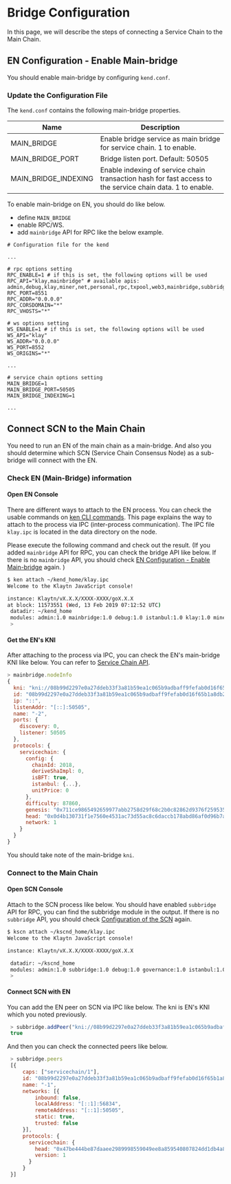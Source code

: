 # Bridge Configuration

In this page, we will describe the steps of connecting a Service Chain to the Main Chain.

## EN Configuration - Enable Main-bridge <a href="#en-configuration-enable-main-bridge" id="en-configuration-enable-main-bridge"></a>

You should enable main-bridge by configuring `kend.conf`.

### Update the Configuration File <a href="#update-the-configuration-file" id="update-the-configuration-file"></a>

The `kend.conf` contains the following main-bridge properties.

| Name                   | Description                                                                                               |
| ---------------------- | --------------------------------------------------------------------------------------------------------- |
| MAIN\_BRIDGE           | Enable bridge service as main bridge for service chain. 1 to enable.                                      |
| MAIN\_BRIDGE\_PORT     | Bridge listen port. Default: 50505                                                                        |
| MAIN\_BRIDGE\_INDEXING | Enable indexing of service chain transaction hash for fast access to the service chain data. 1 to enable. |

To enable main-bridge on EN, you should do like below.

* define `MAIN_BRIDGE`
* enable RPC/WS.
* add `mainbridge` API for RPC like the below example.

```
# Configuration file for the kend

...

# rpc options setting
RPC_ENABLE=1 # if this is set, the following options will be used
RPC_API="klay,mainbridge" # available apis: admin,debug,klay,miner,net,personal,rpc,txpool,web3,mainbridge,subbridge
RPC_PORT=8551
RPC_ADDR="0.0.0.0"
RPC_CORSDOMAIN="*"
RPC_VHOSTS="*"

# ws options setting
WS_ENABLE=1 # if this is set, the following options will be used
WS_API="klay" 
WS_ADDR="0.0.0.0"
WS_PORT=8552
WS_ORIGINS="*"

...

# service chain options setting
MAIN_BRIDGE=1
MAIN_BRIDGE_PORT=50505
MAIN_BRIDGE_INDEXING=1

...
```

## Connect SCN to the Main Chain <a href="#connect-scn-to-the-main-chain" id="connect-scn-to-the-main-chain"></a>

You need to run an EN of the main chain as a main-bridge. And also you should determine which SCN (Service Chain Consensus Node) as a sub-bridge will connect with the EN.

### Check EN (Main-Bridge) information <a href="#check-en-main-bridge-information" id="check-en-main-bridge-information"></a>

#### Open EN Console <a href="#open-en-console" id="open-en-console"></a>

There are different ways to attach to the EN process. You can check the usable commands on [ken CLI commands](../../endpoint-node/ken-cli-commands.md). This page explains the way to attach to the process via IPC (inter-process communication). The IPC file `klay.ipc` is located in the data directory on the node.

Please execute the following command and check out the result. (If you added `mainbridge` API for RPC, you can check the bridge API like below. If there is no `mainbridge` API, you should check [EN Configuration - Enable Main-bridge](bridge-configuration.md#en-configuration-enable-main-bridge) again. )

```bash
$ ken attach ~/kend_home/klay.ipc
Welcome to the Klaytn JavaScript console!

instance: Klaytn/vX.X.X/XXXX-XXXX/goX.X.X
at block: 11573551 (Wed, 13 Feb 2019 07:12:52 UTC)
 datadir: ~/kend_home
 modules: admin:1.0 mainbridge:1.0 debug:1.0 istanbul:1.0 klay:1.0 miner:1.0 net:1.0 personal:1.0 rpc:1.0 txpool:1.0
 >
```

#### Get the EN's KNI <a href="#get-the-ens-kni" id="get-the-ens-kni"></a>

After attaching to the process via IPC, you can check the EN's main-bridge KNI like below. You can refer to [Service Chain API](../../../bapp/json-rpc/api-references/servicechain.md).

```javascript
> mainbridge.nodeInfo
{
  kni: "kni://08b99d2297e0a27ddeb33f3a81b59ea1c065b9adbaff9fefab0d16f65b1a8db22939a104c24447e9aca521c158922ca912476b544baf48995a382d88886e0a37@[::]:50505?discport=0",
  id: "08b99d2297e0a27ddeb33f3a81b59ea1c065b9adbaff9fefab0d16f65b1a8db22939a104c24447e9aca521c158922ca912476b544baf48995a382d88886e0a37",
  ip: "::",
  listenAddr: "[::]:50505",
  name: "-2",
  ports: {
    discovery: 0,
    listener: 50505
  },
  protocols: {
    servicechain: {
      config: {
        chainId: 2018,
        deriveShaImpl: 0,
        isBFT: true,
        istanbul: {...},
        unitPrice: 0
      },
      difficulty: 87860,
      genesis: "0x711ce9865492659977abb2758d29f68c2b0c82862d9376f25953579f64f95b58",
      head: "0x0d4b130731f1e7560e4531ac73d55ac8c6daccb178abd86af0d96b7aafded7c5",
      network: 1
    }
  }
}
```

You should take note of the main-bridge `kni`.

### Connect to the Main Chain <a href="#connect-to-the-main-chain" id="connect-to-the-main-chain"></a>

#### Open SCN Console <a href="#open-scn-console" id="open-scn-console"></a>

Attach to the SCN process like below. You should have enabled `subbridge` API for RPC, you can find the subbridge module in the output. If there is no `subbridge` API, you should check [Configuration of the SCN](scn/configuration.md#configuration-of-the-scn) again.

```bash
$ kscn attach ~/kscnd_home/klay.ipc
Welcome to the Klaytn JavaScript console!

instance: Klaytn/vX.X.X/XXXX-XXXX/goX.X.X

 datadir: ~/kscnd_home
 modules: admin:1.0 subbridge:1.0 debug:1.0 governance:1.0 istanbul:1.0 klay:1.0 miner:1.0 net:1.0 personal:1.0 rpc:1.0 servicechain:1.0 txpool:1.0
 >
```

#### Connect SCN with EN <a href="#connect-scn-with-en" id="connect-scn-with-en"></a>

You can add the EN peer on SCN via IPC like below. The kni is EN's KNI which you noted previously.

```javascript
 > subbridge.addPeer("kni://08b99d2297e0a27ddeb33f3a81b59ea1c065b9adbaff9fefab0d16f65b1a8db22939a104c24447e9aca521c158922ca912476b544baf48995a382d88886e0a37@[::]:50505?discport=0")
 true
```

And then you can check the connected peers like below.

```javascript
 > subbridge.peers
 [{
     caps: ["servicechain/1"],
     id: "08b99d2297e0a27ddeb33f3a81b59ea1c065b9adbaff9fefab0d16f65b1a8db22939a104c24447e9aca521c158922ca912476b544baf48995a382d88886e0a37",
     name: "-1",
     networks: [{
         inbound: false,
         localAddress: "[::1]:56834",
         remoteAddress: "[::1]:50505",
         static: true,
         trusted: false
     }],
     protocols: {
       servicechain: {
         head: "0x47be444be87daaee2989998559049ee8a859540807824dd1db4a80ea6cb42293",
         version: 1
       }
     }
 }]
```
